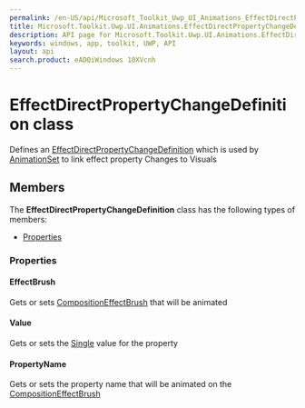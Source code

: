 ```yaml
---
permalink: /en-US/api/Microsoft_Toolkit_Uwp_UI_Animations_EffectDirectPropertyChangeDefinition.htm
title: Microsoft.Toolkit.Uwp.UI.Animations.EffectDirectPropertyChangeDefinition API 
description: API page for Microsoft.Toolkit.Uwp.UI.Animations.EffectDirectPropertyChangeDefinition
keywords: windows, app, toolkit, UWP, API
layout: api
search.product: eADQiWindows 10XVcnh
---
```



# EffectDirectPropertyChangeDefinition class

Defines an [EffectDirectPropertyChangeDefinition](Microsoft_Toolkit_Uwp_UI_Animations_EffectDirectPropertyChangeDefinition.htm) which is used by [AnimationSet](Microsoft_Toolkit_Uwp_UI_Animations_AnimationSet.htm) to link effect property Changes to Visuals

## Members

The **EffectDirectPropertyChangeDefinition** class has the following types of members:

* [Properties](#Properties)

### Properties

#### EffectBrush

Gets or sets [CompositionEffectBrush](https://msdn.microsoft.com/library/windows/apps/Windows.UI.Composition.CompositionEffectBrush) that will be animated



#### Value

Gets or sets the [Single](https://msdn.microsoft.com/library/windows/apps/System.Single) value for the property



#### PropertyName

Gets or sets the property name that will be animated on the [CompositionEffectBrush](https://msdn.microsoft.com/library/windows/apps/Windows.UI.Composition.CompositionEffectBrush)



